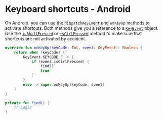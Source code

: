 # Keyboard shortcuts - Android

On Android, you can use the [`dispatchKeyEvent`](https://developer.android.com/reference/android/view/View#dispatchKeyEvent(android.view.KeyEvent)) and [`onKeyUp`](https://developer.android.com/reference/android/app/Activity#onKeyUp(int,%20android.view.KeyEvent)) methods to activate shortcuts. Both methods give you a reference to a [`KeyEvent`](https://developer.android.com/reference/android/view/KeyEvent) object. Use the [`isShiftPressed`](https://developer.android.com/reference/android/view/KeyEvent#isShiftPressed()) or [`isCtrlPressed`](https://developer.android.com/reference/android/view/KeyEvent#isCtrlPressed()) method to make sure that shortcuts are not activated by accident.

```kotlin
override fun onKeyUp(keyCode: Int, event: KeyEvent): Boolean {
    return when (keyCode) {
        KeyEvent.KEYCODE_F -> {
            if (event.isCtrlPressed) {
                find()
                true
            }
        }
        else -> super.onKeyUp(keyCode, event)
    }
}

private fun find() {
    // Logic
}
```
